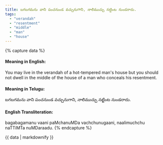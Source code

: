 ```yaml
---
title: బగబగమను వాని పంచనుండ వచ్చునుగాని, నాలిముచ్చు నట్టింట నుండరాదు.
tags:
  - "verandah"
  - "resentment"
  - "middle"
  - "man"
  - "house"
---
```


{% capture data %}
#### Meaning in English:
You may live in the verandah of a hot-tempered man's house but you should not dwell in the middle of the house of a man who conceals his resentment.

#### Meaning in Telugu:
బగబగమను వాని పంచనుండ వచ్చునుగాని, నాలిముచ్చు నట్టింట నుండరాదు.

#### English Transliteration:
bagabagamanu vaani paMchanuMDa vachchunugaani, naalimuchchu naTTiMTa nuMDaraadu.
{% endcapture %}

{{ data | markdownify }}

